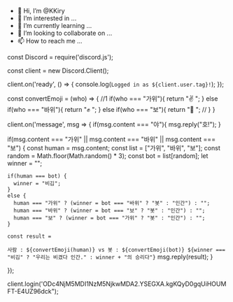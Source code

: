 - 👋 Hi, I’m @KKiry
- 👀 I’m interested in ...
- 🌱 I’m currently learning ...
- 💞️ I’m looking to collaborate on ...
- 📫 How to reach me ...

<!---
KKiry/KKiry is a ✨ special ✨ repository because its `README.md` (this file) appears on your GitHub profile.
You can click the Preview link to take a look at your changes.
--->const Discord = require('discord.js');
const client = new Discord.Client();

client.on('ready', () => {
  console.log(`Logged in as ${client.user.tag}!`);
});

const convertEmoji = (who) => { //1
  if(who === "가위"){
    return ":v: ";
  }
  else if(who === "바위"){
    return ":fist: ";
  }
  else if(who === "보"){
    return ":raised_back_of_hand: "; //
  }
}

client.on('message', msg => {
  if(msg.content === "야"){
    msg.reply("호!");
  }

  if(msg.content === "가위" || msg.content === "바위" || msg.content === "보") {
    const human = msg.content;
    const list = ["가위", "바위", "보"];
    const random = Math.floor(Math.random() * 3);
    const bot = list[random];
    let winner = "";

    if(human === bot) {
      winner = "비김";
    }
    else {
      human === "가위" ? (winner = bot === "바위" ? "봇" : "인간") : "";
      human === "바위" ? (winner = bot === "보" ? "봇" : "인간") : "";
      human === "보" ? (winner = bot === "가위" ? "봇" : "인간") : "";
    }

    const result =
`
사람 : ${convertEmoji(human)} vs 봇 : ${convertEmoji(bot)}
${winner === "비김" ? "우리는 비겼다 인간." : winner + "의 승리다"}
`
    msg.reply(result);
  }

});

client.login('ODc4NjM5MDI1NzM5NjkwMDA2.YSEGXA.kgKQyD0gqUiHOUMFT-E4UZ96dck"); 

